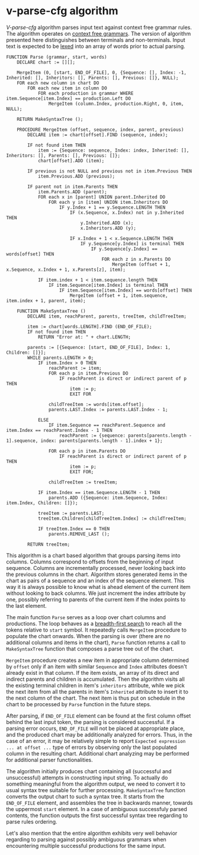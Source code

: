 # v-parse-cfg algorithm

*V-parse-cfg* algorithm parses input text against context free grammar rules. The algorithm operates on [context free grammars](https://en.wikipedia.org/wiki/Context-free_grammar). The version of algorithm presented here distinguishes between terminals and non-terminals. Input text is expected to be [lexed](https://en.wikipedia.org/wiki/Lexical_analysis) into an array of words prior to actual parsing.

    FUNCTION Parse (grammar, start, words)
        DECLARE chart := [][];
        
        MergeItem (0, [start, END_OF_FILE], 0, {Sequence: [], Index: -1, Inherited: [], Inheritors: [], Parents: [], Previous: []}, NULL);
        FOR each new column in chart DO
            FOR each new item in column DO
                FOR each production in grammar WHERE item.Sequence[item.Index] == production.Left DO
                    MergeItem (column.Index, production.Right, 0, item, NULL);

        RETURN MakeSyntaxTree ();

        PROCEDURE MergeItem (offset, sequence, index, parent, previous)
            DECLARE item := chart[offset].FIND (sequence, index);

            IF not found item THEN
                item := {Sequence: sequence, Index: index, Inherited: [], Inheritors: [], Parents: [], Previous: []};
                chart[offset].ADD (item);

            IF previous is not NULL and previous not in item.Previous THEN
                item.Previous.ADD (previous);

            IF parent not in item.Parents THEN
                item.Parents.ADD (parent);
                FOR each x in [parent] UNION parent.Inherited DO
                    FOR each y in [item] UNION item.Inheritors DO
                        IF y.Index + 1 == y.Sequence.LENGTH THEN
                            IF (x.Sequence, x.Index) not in y.Inherited THEN
                                y.Inherited.ADD (x);
                                x.Inheritors.ADD (y);

                            IF x.Index + 1 < x.Sequence.LENGTH THEN
                                IF y.Sequence[y.Index] is terminal THEN
                                    IF y.Sequence[y.Index] == words[offset] THEN
                                        FOR each z in x.Parents DO
                                            MergeItem (offset + 1, x.Sequence, x.Index + 1, x.Parents[z], item);

                IF item.index + 1 < item.sequence.length THEN
                    IF item.Sequence[item.Index] is terminal THEN
                        IF item.Sequence[item.Index] == words[offset] THEN
                            MergeItem (offset + 1, item.sequence, item.index + 1, parent, item);

        FUNCTION MakeSyntaxTree ()
            DECLARE item, reachParent, parents, treeItem, childTreeItem;
            
            item := chart[words.LENGTH].FIND (END_OF_FILE);
            IF not found item THEN
                RETURN "Error at: " + chart.LENGTH;
            
            parents := [{Sequence: [start, END_OF_FILE], Index: 1, Children: []}];
            WHILE parents.LENGTH > 0;
                IF item.Index > 0 THEN
                    reachParent := item;
                    FOR each p in item.Previous DO
                        IF reachParent is direct or indirect parent of p THEN
                            item := p;
                            EXIT FOR

                    childTreeItem := words[item.offset];
                    parents.LAST.Index := parents.LAST.Index - 1;

                ELSE
                    IF item.Sequence == reachParent.Sequence and item.Index == reachParent.Index - 1 THEN
                        reachParent := {sequence: parents[parents.length - 1].sequence, index: parents[parents.length - 1].index + 1};

                    FOR each p in item.Parents DO
                        IF reachParent is direct or indirect parent of p THEN
                            item := p;
                            EXIT FOR;
                            
                    childTreeItem := treeItem;
                
                IF item.Index == item.Sequence.LENGTH - 1 THEN
                    parents.ADD ({Sequence: item.Sequence, Index: item.Index, Children: []});
                
                treeItem := parents.LAST;
                treeItem.Children[childTreeItem.Index] := childTreeItem;
                
                IF treeItem.Index == 0 THEN
                    parents.REMOVE_LAST ();                
            
            RETURN treeItem;

This algorithm is a chart based algorithm that groups parsing items into columns. Columns correspond to offsets from the beginning of input sequence. Columns are incrementally processed, never looking back into the previous columns in the chart. Algorithm stores generated items in the chart as pairs of a sequence and an index of the sequence element. This way it is always possible to know what is ahead element of the current item without looking to back columns. We just increment the index attribute by one, possibly referring to parents of the current item if the index points to the last element.

The main function `Parse` serves as a loop over chart columns and productions. The loop behaves as a [breadth-first search](https://en.wikipedia.org/wiki/Breadth-first_search) to reach all the tokens relative to `start` symbol. It repeatedly calls `MergeItem` procedure to populate the chart onwards. When the parsing is over (there are no additional columns and items in the chart), `Parse` function returns a call to `MakeSyntaxTree` function that composes a parse tree out of the chart.

`MergeItem` procedure creates a new item in appropriate column determined by `offset` only if an item with similar `Sequence` and `Index` attributes doesn't already exist in that column. If the item exists, an array of its direct and indirect parents and children is accumulated. Then the algorithm visits all the existing terminal children in item's `inheritors` attribute, while we pick the next item from all the parents in item's `Inherited` attribute to insert it to the next column of the chart. The next item is thus put on schedule in the chart to be processed by `Parse` function in the future steps.

After parsing, if `END_OF_FILE` element can be found at the first column offset behind the last input token, the parsing is considered successful. If a parsing error occurs, `END_OF_FILE` will not be placed at appropriate place, and the produced chart may be additionally analyzed for errors. Thus, in the case of an error, it may be relatively simple to report `Expected expression ... at offset ...` type of errors by observing only the last populated column in the resulting chart. Additional chart analyzing may be performed for additional parser functionalities.

The algorithm initially produces chart containing all (successful and unsuccessful) attempts in constructing input string. To actually do something meaningful from the algorithm output, we need to convert it to usual syntax tree suitable for further processing. `MakeSyntaxTree` function converts the output chart to such a syntax tree. It starts from the `END_OF_FILE` element, and assembles the tree in backwards manner, towards the uppermost `start` element. In a case of ambiguous successfuly parsed contents, the function outputs the first successful syntax tree regarding to parse rules ordering.

Let's also mention that the entire algorithm exhibits very well behavior regarding to parsing against possibly ambiguous grammars when encountering multiple successful productions for the same input.
